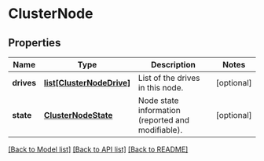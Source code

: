 # ClusterNode

## Properties
Name | Type | Description | Notes
------------ | ------------- | ------------- | -------------
**drives** | [**list[ClusterNodeDrive]**](ClusterNodeDrive.md) | List of the drives in this node. | [optional] 
**state** | [**ClusterNodeState**](ClusterNodeState.md) | Node state information (reported and modifiable). | [optional] 

[[Back to Model list]](../README.md#documentation-for-models) [[Back to API list]](../README.md#documentation-for-api-endpoints) [[Back to README]](../README.md)


